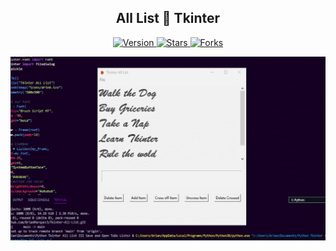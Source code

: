 
<h2 align="center">All List 🦄 Tkinter</h2>

<p align="center">
  
  <a href="https://github.com/BrianMarquez3/Tkinter-All-List/tags">
    <img src="https://img.shields.io/github/tag/BrianMarquez3/Tkinter-All-List.svg?label=version&style=flat" alt="Version">
  </a>
  <a href="https://github.com/BrianMarquez3/Tkinter-All-List/stargazers">
    <img src="https://img.shields.io/github/stars/BrianMarquez3/Tkinter-All-List.svg?style=flat" alt="Stars">
  </a>
  <a href="https://github.com/BrianMarquez3/Python-Course/network">
    <img src="https://img.shields.io/github/forks/BrianMarquez3/Tkinter-All-List.svg?style=flat" alt="Forks">
  </a>  
</p>
  
![python](./images/GIF1.gif)
